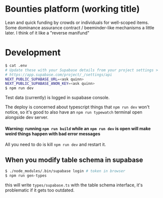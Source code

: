 # Bounties platform (working title)

Lean and quick funding by crowds or individuals for well-scoped items. Some dominance assurance contract / beeminder-like mechanisms a little later. I think of it like a "reverse manifund"

# Development

``` bash
$ cat .env
# Update these with your Supabase details from your project settings > API
# https://app.supabase.com/project/_/settings/api
NEXT_PUBLIC_SUPABASE_URL=<ask quinn>
NEXT_PUBLIC_SUPABASE_ANON_KEY=<ask quinn> 
$ npm run dev
```

Test data (currently) is logged in supabase console. 

The deploy is concerned about typescript things that `npm run dev` won't notice, so it's good to also have an `npm run typewatch` terminal open alongside dev server. 

#### Warning: running `npm run build` while an `npm run dev` is open will make weird things happen with bad error messages

All you need to do is kill `npm run dev` and restart it. 

## When you modify table schema in supabase

``` bash
$ ./node_modules/.bin/supabase login # token in browser
$ npm run gen-types
```

this will write `types/supabase.ts` with the table schema interface, it's problematic if it gets too outdated. 
